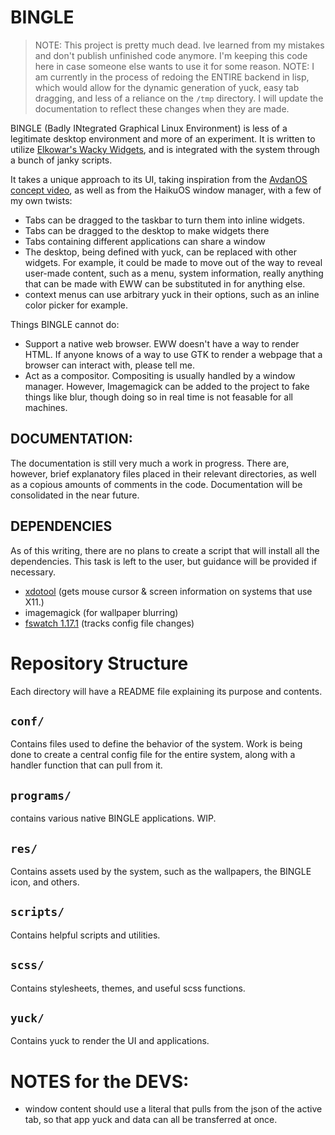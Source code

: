# BINGLE
> NOTE: This project is pretty much dead. Ive learned from my mistakes and don't publish unfinished code anymore. I'm keeping this code here in case someone else wants to use it for some reason.
> NOTE: I am currently in the process of redoing the ENTIRE backend in lisp, which would allow for the dynamic generation of yuck, easy tab dragging, and less of a reliance on the `/tmp` directory. I will update the documentation to reflect these changes when they are made.

BINGLE (Badly INtegrated Graphical Linux Environment) is less of a legitimate desktop environment and more of an experiment. It is written to utilize [Elkowar's Wacky Widgets](https://github.com/elkowar/eww), and is integrated with the system through a bunch of janky scripts.

It takes a unique approach to its UI, taking inspiration from the [AvdanOS concept video](https://www.youtube.com/watch?v=tXFEiw1aJTw), as well as from the HaikuOS window manager, with a few of my own twists:

- Tabs can be dragged to the taskbar to turn them into inline widgets.
- Tabs can be dragged to the desktop to make widgets there
- Tabs containing different applications can share a window
- The desktop, being defined with yuck, can be replaced with other widgets. For example, it could be made to move out of the way to reveal user-made content, such as a menu, system information, really anything that can be made with EWW can be substituted in for anything else.
- context menus can use arbitrary yuck in their options, such as an inline color picker for example.

Things BINGLE cannot do:
- Support a native web browser. EWW doesn't have a way to render HTML. If anyone knows of a way to use GTK to render a webpage that a browser can interact with, please tell me. 
- Act as a compositor. Compositing is usually handled by a window manager. However, Imagemagick can be added to the project to fake things like blur, though doing so in real time is not feasable for all machines.

## DOCUMENTATION:
The documentation is still very much a work in progress.
There are, however, brief explanatory files placed in their relevant directories, as well as a copious amounts of comments in the code.
Documentation will be consolidated in the near future.

## DEPENDENCIES
As of this writing, there are no plans to create a script that will install all the dependencies. This task is left to the user, but guidance will be provided if necessary.
- [xdotool](https://github.com/jordansissel/xdotool) (gets mouse cursor & screen information on systems that use X11.)
- imagemagick (for wallpaper blurring)
- [fswatch 1.17.1](https://github.com/emcrisostomo/fswatch) (tracks config file changes)

# Repository Structure
Each directory will have a README file explaining its purpose and contents.

## `conf/`
Contains files used to define the behavior of the system. Work is being done to create a central config file for the entire system, along with a handler function that can pull from it.

## `programs/`
contains various native BINGLE applications. WIP.

## `res/`
Contains assets used by the system, such as the wallpapers, the BINGLE icon, and others.

## `scripts/`
Contains helpful scripts and utilities.

## `scss/`
Contains stylesheets, themes, and useful scss functions.

## `yuck/`
Contains yuck to render the UI and applications.

# NOTES for the DEVS:
- window content should use a literal that pulls from the json of the active tab, so that app yuck and data can all be transferred at once.
